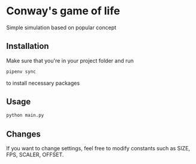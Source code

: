 # Conway's game of life
Simple simulation based on popular concept

## Installation
Make sure that you're in your project folder and run 

```bash
pipenv sync
```
to install necessary packages

## Usage

```bash
python main.py
```

## Changes
If you want to change settings, feel free to modify constants such as SIZE, FPS, SCALER, OFFSET.
